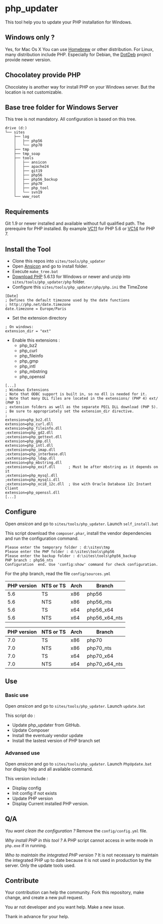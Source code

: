 # php_updater

This tool help you to update your PHP installation for Windows.

Windows only ?
--------------

Yes, for Mac Os X You can use [Homebrew](http://brew.sh) or other distribution. For Linux, many distribution include PHP. Especially for Debian, the [DotDeb](https://www.dotdeb.org) project provide newer version.

Chocolatey provide PHP
----------------------

Chocolatey is another way for install PHP on your Windows server. But the location is not customizable.


## Base tree folder for Windows Server

This tree is not mandatory. All configuration is based on this tree.

```
drive (d:)
└── sites
    ├── log
    │   ├── php56
    │   └── php70
    ├── tmp
    ├── tmp_soap
    ├── tools
    │   ├── ansicon
    │   ├── apache24
    │   ├── git19
    │   ├── php56
    │   ├── php56_backup
    │   ├── php70
    │   ├── php_tool
    │   └── svn19
    └── www_root
```

## Requirements

Git 1.9 or newer installed and available without full qualified path.
The prerequire for PHP installed. By example [VC11](http://www.microsoft.com/en-us/download/details.aspx?id=30679) for PHP 5.6 or [VC14](http://www.microsoft.com/en-us/download/details.aspx?id=48145) for PHP 7.


## Install the Tool

* Clone this repos into `sites/tools/php_updater`
* Open [Ansicon](http://adoxa.altervista.org/ansicon/) and go to install folder.
* Execute `make_tree.bat`
* [Download PHP](http://windows.php.net/download/) 5.6.13 for Windows or newer and unzip into `sites/tools/php_updater/php` folder.
* Configure this `sites/tools/php_updater/php/php.ini` the TimeZone

```
[Date]
; Defines the default timezone used by the date functions
; http://php.net/date.timezone
date.timezone = Europe/Paris
```

* Set the extension directory
```
; On windows:
extension_dir = "ext"
```

* Enable this extensions :
	* php_bz2
	* php_curl
	* php_fileinfo
	* php_gmp
	* php_intl
	* php_mbstring
	* php_openssl

```
[...]
; Windows Extensions
; Note that ODBC support is built in, so no dll is needed for it.
; Note that many DLL files are located in the extensions/ (PHP 4) ext/ (PHP 5)
; extension folders as well as the separate PECL DLL download (PHP 5).
; Be sure to appropriately set the extension_dir directive.
;
extension=php_bz2.dll
extension=php_curl.dll
extension=php_fileinfo.dll
;extension=php_gd2.dll
;extension=php_gettext.dll
extension=php_gmp.dll
extension=php_intl.dll
;extension=php_imap.dll
;extension=php_interbase.dll
;extension=php_ldap.dll
extension=php_mbstring.dll
;extension=php_exif.dll      ; Must be after mbstring as it depends on it
;extension=php_mysql.dll
;extension=php_mysqli.dll
;extension=php_oci8_12c.dll  ; Use with Oracle Database 12c Instant Client
extension=php_openssl.dll
[...]
```

## Configure

Open *ansicon* and go to `sites/tools/php_updater`. Launch `self_install.bat`

This script download the `composer.phar`, install the vendor dependencies and run the configuration command.

```
Please enter the temporary folder : d:\sites\tmp
Please enter the PHP folder : d:\sites\tools\php56
Please enter the backup folder : d:\sites\tools\php56_backup
PHP branch : php56_nts
Configuration  end. Use 'config:show' command for check configuration.
```

For the php branch, read the file `config/sources.yml`

| PHP version | NTS or TS | Arch | Branch        |
| ----------- | --------- | ---- | ------------- |
| 5.6         | TS        | x86  | php56         |
| 5.6         | NTS       | x86  | php56_nts     |
| 5.6         | TS        | x64  | php56_x64     |
| 5.6         | NTS       | x64  | php56_x64_nts |


| PHP version | NTS or TS | Arch | Branch        |
| ----------- | --------- | ---- | ------------- |
| 7.0         | TS        | x86  | php70         |
| 7.0         | NTS       | x86  | php70_nts     |
| 7.0         | TS        | x64  | php70_x64     |
| 7.0         | NTS       | x64  | php70_x64_nts |

## Use

### Basic use

Open *ansicon* and go to `sites/tools/php_updater`. Launch `update.bat`

This script do :

* Update php_updater from GitHub.
* Update Composer
* Install the eventualy vendor update
* Install the lastest version of PHP branch set

### Advansed use

Open *ansicon* and go to `sites/tools/php_updater`. Launch `PhpUpdate.bat` hor display help and all available command.

This version include :

* Display config
* Init config if not exists
* Update PHP version
* Display Current installed PHP version.

## Q/A

*You want clean the configuration ?* Remove the `config/config.yml` file.

*Why install PHP in this tool ?* A PHP script cannot access in write mode in `php.exe` if in running.

*Who to maintain the integrated PHP version ?* It is not necessary to maintain the integrated PHP up to date because it is not used in production by the server. Only the update tools used.

## Contribute

Your contribution can help the community. Fork this repository, make change, and create a new pull request.

You ar not developer and you want help. Make a new issue.

Thank in advance for your help.
